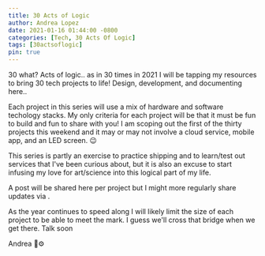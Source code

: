 ```yaml
---
title: 30 Acts of Logic
author: Andrea Lopez
date: 2021-01-16 01:44:00 -0800
categories: [Tech, 30 Acts Of Logic]
tags: [30actsoflogic]
pin: true
---
```


30 what? Acts of logic.. 
as in 30 times in 2021 I will be tapping my resources to bring 30 tech projects to life! Design, development, and documenting here..

Each project in this series will use a mix of hardware and software techology stacks. My only criteria for each project will be that it must be fun to build and fun to share with you! I am scoping out the first of the thirty projects this weekend and it may or may not involve a cloud service, mobile app, and an LED screen. 😉

This series is partly an exercise to practice shipping and to learn/test out services that I've been curious about, but it is also an excuse to start infusing my love for art/science into this logical part of my life.

A post will be shared here per project but I might more regularly share updates via <a href="https://twitter.com/{{ site.twitter.username }}" target="_blank">
    <i class="fab fa-twitter"></i>
  </a>.

As the year continues to speed along I will likely limit the size of each project to be able to meet the mark. I guess we'll cross that bridge when we get there. Talk soon

Andrea 🥑⚙️